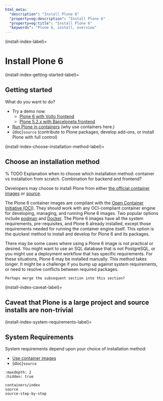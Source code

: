 ```yaml
---
html_meta:
  "description": "Install Plone 6"
  "property=og:description": "Install Plone 6"
  "property=og:title": "Install Plone 6"
  "keywords": "Plone 6, install, overview"
---
```


(install-index-label)=

# Install Plone 6


(install-index-getting-started-label)=

## Getting started

What do you want to do?

-   Try a demo now.
    -   [Plone 6 with Volto frontend](https://6.demo.plone.org/)
    -   [Plone 5.2.x with Barceloneta frontend](https://demo.plone.org/)
-   [Run Plone in containers](containers/index) (why use containers here.)
-   {doc}`source` (contribute to Plone packages, develop add-ons, or install Plone with full control)


(install-index-choose-installation-method-label)=

## Choose an installation method

% TODO Explanation when to choose which installation method: container vs installation from scratch. Combination for backend and frontend?

Developers may choose to install Plone from either [the official container images](containers/index) or [source](source).

The Plone 6 container images are compliant with the [Open Container Initiative (OCI)](https://opencontainers.org/).
They should work with any OCI-compliant container engine for developing, managing, and running Plone 6 images.
Two popular options include [podman](https://podman.io/) and [Docker](https://www.docker.com/products/docker-desktop/).
The Plone 6 images have all the system requirements, pre-requisites, and Plone 6 already installed, except those requirements needed for running the container engine itself.
This option is the quickest method to install and develop for Plone 6 and its packages.

There may be some cases where using a Plone 6 image is not practical or desired.
You might want to use an SQL database that is not PostgreSQL, or you might use a deployment workflow that has specific requirements.
For these situations, Plone 6 may be installed manually.
This method takes longer.
It might be a challenge if you bump up against system requirements, or need to resolve conflicts between required packages.

```{todo}
Perhaps merge the subsequent section into this section?
```


(install-index-caveat-label)=

## Caveat that Plone is a large project and source installs are non-trivial


(install-index-system-requirements-label)=

## System Requirements

System requirements depend upon your choice of installation method:

-   [Use container images](containers/index)
-   {doc}`source`


```{toctree}
:maxdepth: 2
:hidden: true

containers/index
source
source-step-by-step
```
